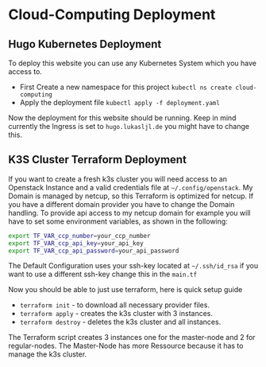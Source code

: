 # Cloud-Computing Deployment

## Hugo Kubernetes Deployment
To deploy this website you can use any Kubernetes System which you have access to.
- First Create a new namespace for this project ``kubectl ns create cloud-computing``
- Apply the deployment file ``kubectl apply -f deployment.yaml``

Now the deployment for this website should be running. Keep in mind currently the Ingress is set to ``hugo.lukasljl.de`` you might have to change this.

## K3S Cluster Terraform Deployment
If you want to create a fresh k3s cluster you will need access to an Openstack Instance and a valid credentials file at ``~/.config/openstack``.
My Domain is managed by netcup, so this Terraform is optimized for netcup. If you have a different domain provider you have to change the Domain handling.
To provide api access to my netcup domain for example you will have to set some environment variables, as shown in the following:
````bash
export TF_VAR_ccp_number=your_ccp_number 
export TF_VAR_ccp_api_key=your_api_key 
export TF_VAR_ccp_api_password=your_api_password
````
The Default Configuration uses your ssh-key located at ``~/.ssh/id_rsa`` if you want to use a different ssh-key change this in the ``main.tf``

Now you should be able to just use terraform, here is quick setup guide
- ``terraform init`` - to download all necessary provider files.
- ``terraform apply`` - creates the k3s cluster with 3 instances.
- ``terraform destroy`` - deletes the k3s cluster and all instances.

The Terraform script creates 3 instances one for the master-node and 2 for regular-nodes. The Master-Node has more Ressource because it has to manage the k3s cluster.
